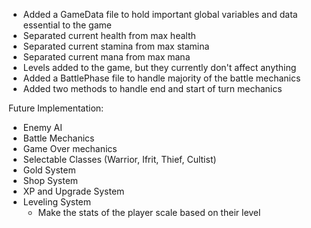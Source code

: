 - Added a GameData file to hold important global variables and data essential to the game
- Separated current health from max health
- Separated current stamina from max stamina
- Separated current mana from max mana
- Levels added to the game, but they currently don't affect anything
- Added a BattlePhase file to handle majority of the battle mechanics
- Added two methods to handle end and start of turn mechanics

Future Implementation:
- Enemy AI
- Battle Mechanics
- Game Over mechanics
- Selectable Classes (Warrior, Ifrit, Thief, Cultist)
- Gold System
- Shop System
- XP and Upgrade System
- Leveling System
    - Make the stats of the player scale based on their level
